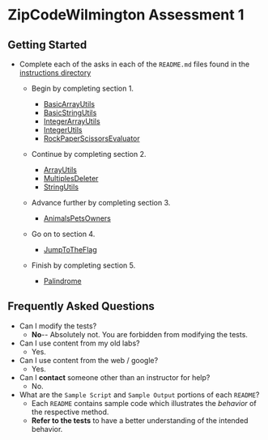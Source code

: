 # ZipCodeWilmington Assessment 1


## **Getting Started**
* Complete each of the asks in each of the `README.md` files found in the [instructions directory](./instructions)
    * Begin by completing section 1.
        * [BasicArrayUtils](./instructions/part1/README-BasicArrayUtils.md)
        * [BasicStringUtils](./instructions/part1/README-BasicStringUtils.md)
        * [IntegerArrayUtils](./instructions/part1/README-IntegerArrayUtils.md)
        * [IntegerUtils](./instructions/part1/README-IntegerUtils.md)
        * [RockPaperScissorsEvaluator](./instructions/part1/README-RockPaperSissorsEvaluator.md)

        
    * Continue by completing section 2.
        * [ArrayUtils](./instructions/part2/README-ArrayUtils.md)
        * [MultiplesDeleter](./instructions/part2/README-MultiplesDeleter.md)
        * [StringUtils](./instructions/part2/README-StringUtils.md)
        
    * Advance further by completing section 3.
        * [AnimalsPetsOwners](./instructions/part3/README-AnimalsPetsOwners.md)
    * Go on to section 4.
        * [JumpToTheFlag](./instructions/part4/README-JumpToTheFlag.md)
    * Finish by completing section 5.
        * [Palindrome](./instructions/part5/README-Palindrome.md)

## **Frequently Asked Questions**
* Can I modify the tests?
  * **No**-- Absolutely not. You are forbidden from modifying the tests.
* Can I use content from my old labs?
  * Yes.
* Can I use content from the web / google?
  * Yes.
* Can I **contact** someone other than an instructor for help?
  * No.
* What are the `Sample Script` and `Sample Output` portions of each `README`?
  * Each `README` contains sample code which illustrates the _behavior_ of the respective method.
  * **Refer to the tests** to have a better understanding of the intended behavior.
